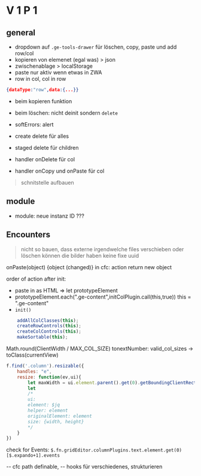 # V 1 P 1
## general
+ dropdown auf `.ge-tools-drawer` für löschen, copy, paste und add row/col 
+ kopieren von elemenet (egal was) > json
+ zwischenablage > localStorage
+ paste nur aktiv wenn etwas in ZWA
+ row in col, col in row
```json
{dataType:"row",data:{...}}
```
+ beim kopieren funktion
- beim löschen: nicht deinit sondern `delete`

+ softErrors: alert

+ create delete für alles  
+ staged delete für children  
+ handler onDelete für col 
- handler onCopy und onPaste für col

> schnitstelle aufbauen  

## module
- module: neue instanz ID ???

## Encounters
> nicht so bauen, dass externe irgendwelche files verschieben oder löschen können
die bilder haben keine fixe uuid

onPaste(object) {object (changed)} in cfc: action return new object


order of action after init:
- paste in as HTML => let prototypeElement
- prototypeElement.each(".ge-content",initColPlugin.call(this,true))
this = ".ge-content"
- `init()`
```javascript
    addAllColClasses(this);
    createRowControls(this);
    createColControls(this);
    makeSortable(this);
```
Math.round(ClientWidth / MAX_COL_SIZE) 
tonextNumber: valid_col_sizes -> toClass(currentView)
```javascript
f.find('.column').resizable({
    handles: "e",
    resize: function(ev,ui){
        let maxWidth = ui.element.parent().get(0).getBoundingClientRect().width;
        let 
        /*
        ui:
        element: $jq
        helper: element
        originalElement: element
        size: {width, height}
        */
    }
})
```
check for Events: 
`$.fn.gridEditor.columnPlugins.text.element.get(0)[$.expando+1].events`  

-- cfc path definable,
-- hooks für verschiedenes,
strukturieren
